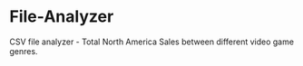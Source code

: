 # File-Analyzer

CSV file analyzer - Total North America Sales between different video game genres.
